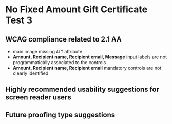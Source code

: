 # No Fixed Amount Gift Certificate Test 3
## WCAG compliance related to 2.1 AA
- main image missing `ALT` attribute
- **Amount, Recipient name, Recipient email, Message** input labels are not programmatically associated to the controls
- **Amount, Recipient name, Recipient email** mandatory controls are not clearly identified
## Highly recommended usability suggestions for screen reader users
## Future proofing type suggestions
